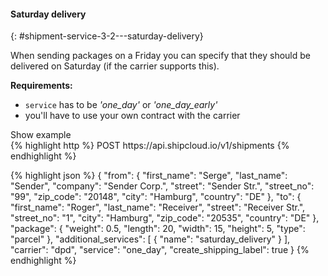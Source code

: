 #### Saturday delivery
{: #shipment-service-3-2---saturday-delivery}

When sending packages on a Friday you can specify that they should be delivered on Saturday (if
the carrier supports this).

__Requirements:__

- `service` has to be _'one_day'_ or _'one_day_early'_
- you'll have to use your own contract with the carrier

<a class="btn btn-primary" type="button" data-toggle="collapse" data-target="#{{include.carrier_interface}}_saturday_delivery_togglebox_collapsable" aria-expanded="false" aria-controls="collapseExample">
  Show example
</a>

<div id="{{include.carrier_interface}}_saturday_delivery_togglebox_collapsable" class="panel-collapse collapse">
<div class="well">
{% highlight http %}
POST https://api.shipcloud.io/v1/shipments
{% endhighlight %}

{% highlight json %}
{
  "from": {
    "first_name": "Serge",
    "last_name": "Sender",
    "company": "Sender Corp.",
    "street": "Sender Str.",
    "street_no": "99",
    "zip_code": "20148",
    "city": "Hamburg",
    "country": "DE"
  },
  "to": {
    "first_name": "Roger",
    "last_name": "Receiver",
    "street": "Receiver Str.",
    "street_no": "1",
    "city": "Hamburg",
    "zip_code": "20535",
    "country": "DE"
  },
  "package": {
    "weight": 0.5,
    "length": 20,
    "width": 15,
    "height": 5,
    "type": "parcel"
  },
  "additional_services": [
    {
      "name": "saturday_delivery"
    }
  ],
  "carrier": "dpd",
  "service": "one_day",
  "create_shipping_label": true
}
{% endhighlight %}
</div>
</div>
